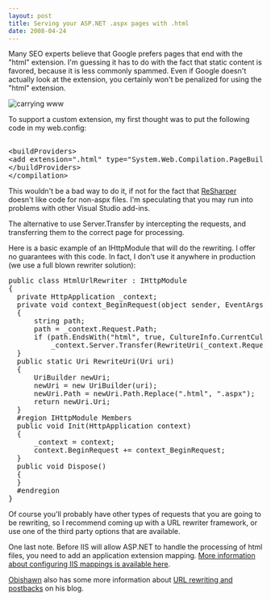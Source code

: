 ```yaml
---
layout: post
title: Serving your ASP.NET .aspx pages with .html
date: 2008-04-24
---
```


Many SEO experts believe that Google prefers pages that end with the &quot;html&quot; extension. I'm guessing it has to do with the fact that static content is favored, because it is less commonly spammed. Even if Google doesn't actually look at the extension, you certainly won't be penalized for using the &quot;html&quot; extension.

![carrying www](carrying-www.png) 

To support a custom extension, my first thought was to put the following code in my web.config:
  <pre class="xml" name="code"><compilation>
&lt;buildProviders&gt;
&lt;add extension=&quot;.html&quot; type=&quot;System.Web.Compilation.PageBuildProvider&quot; /&gt;
&lt;/buildProviders&gt;
&lt;/compilation&gt;</pre>

This wouldn't be a bad way to do it, if not for the fact that [ReSharper](http://www.jetbrains.com/resharper/) doesn't like code for non-aspx files. I'm speculating that you may run into problems with other Visual Studio add-ins.

The alternative to use Server.Transfer by intercepting the requests, and transferring them to the correct page for processing.

Here is a basic example of an IHttpModule that will do the rewriting. I offer no guarantees with this code. In fact, I don't use it anywhere in production (we use a full blown rewriter solution):

<pre class="c-sharp" name="code">public class HtmlUrlRewriter : IHttpModule
{
  private HttpApplication _context;
  private void context_BeginRequest(object sender, EventArgs e)
  {
      string path;
      path = _context.Request.Path;
      if (path.EndsWith(&quot;html&quot;, true, CultureInfo.CurrentCulture))
          _context.Server.Transfer(RewriteUri(_context.Request.Url).PathAndQuery);
  }
  public static Uri RewriteUri(Uri uri)
  {
      UriBuilder newUri;
      newUri = new UriBuilder(uri);
      newUri.Path = newUri.Path.Replace(&quot;.html&quot;, &quot;.aspx&quot;);
      return newUri.Uri;
  }
  #region IHttpModule Members
  public void Init(HttpApplication context)
  {
      _context = context;
      context.BeginRequest += context_BeginRequest;
  }
  public void Dispose()
  {
  }
  #endregion
}</pre>

Of course you'll probably have other types of requests that you are going to be rewriting, so I recommend coming up with a URL rewriter framework, or use one of the third party options that are available.

One last note. Before IIS will allow ASP.NET to handle the processing of html files, you need to add an application extension mapping. [More information about configuring IIS mappings is available here](http://aspnet.4guysfromrolla.com/articles/011404-1.aspx).

[Obishawn](http://blog.obishawn.com/) also has some more information about [URL rewriting and postbacks](http://blog.obishawn.com/2008/04/url-rewriting-and-postbacks.html) on his blog.